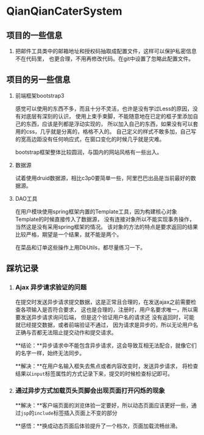 # QianQianCaterSystem


## 项目的一些信息
1. 把邮件工具类中的邮箱地址和授权码抽取成配置文件，这样可以保护私密信息不在代码里，
	也更合理，不用再修改代码。在git中设置了忽略此配置文件。
	

## 项目的另一些信息

1. 前端框架bootstrap3
	
	感觉可以使用的东西不多，而且十分不灵活，也许是没有学过Less的原因，没有对底层有深刻的认识，
	使用上束手束脚，不能随意地在已定的框子里添加自己的东西，应该是列都是浮动实现的，
	所以加入自己的东西，如果没有可以套用的css，几乎就是分离的，格格不入的。
	自己定义的样式不敢多加，自己写的宽高边距没有任何响应式，在窗口变化的时候几乎就是灾难。
	
	bootstrap框架整体比较圆润，与国内的网站风格有一些出入。

2. 数据源

	试着使用druid数据源，相比c3p0要简单一些，阿里巴巴出品是当前最好的数据源。
	
3. DAO工具

	在用户模块使用spring框架内置的Template工具，因为构建核心对象Template的时候直接传入了数据源，
	没有连接对象所以不能实现事务操作，当然这是没有采用spring框架的情况。
	该对象的方法的特点是要求返回的结果比较严格，期望是一个结果，就不能是两个。
	
	在菜品和订单这些操作上用DbUtils，都尽量练习一下。
	

## 踩坑记录
1. ### Ajax 异步请求验证的问题
	在提交时发送异步请求提交数据，这是正常且合理的，在发送ajax之前需要检查各项输入是否符合要求，
	这也是合理的，注册时，用户名要求唯一，所以需要发送异步请求询问后端，
	但是这个验证用户名的请求还	没有返回时，可能就已经提交数据，或者前端验证不通过，
	因为请求是异步的，所以无论用户名正确与否都无法阻止提交动作和提交请求。
	
	**结论：**异步请求中不能包含异步请求，这会导致互相无法配合，就像它们的名字一样，始终无法同步。
	
	**解决：**在用户名输入框失去焦点或者内容改变时，发送异步请求，
	将检查结果以`input`标签属性的方式记录下来，提交的时候检查标记即可。
	
2. ### 通过异步方式加载页头页脚会出现页面打开闪烁的现象

	**解决：**客户端页面的浏览体验一定要好，所以动态页面应该更好一些，通过`jsp`的`include`标签插入页面上不变的部分
	
	**感悟：**换成动态页面后体验提升了一个档次，页面加载流畅丝滑。
